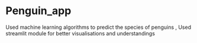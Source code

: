 # Penguin_app
Used machine learning algorithms to predict the species of penguins , Used streamlit module for better visualisations and understandings

